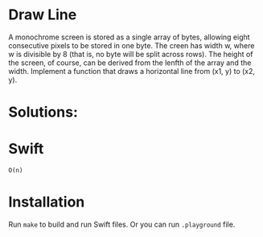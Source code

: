 # Draw Line
A monochrome screen is stored as a single array of bytes, allowing eight consecutive pixels to be stored in one byte. The creen has width w, where w is divisible by 8 (that is, no byte will be split across rows). The height of the screen, of course, can be derived from the lenfth of the array and the width. Implement a function that draws a horizontal line from (x1, y) to (x2, y).

# Solutions:

# Swift
```
O(n)
```

# Installation
Run `make` to build and run Swift files. Or you can run `.playground` file.
